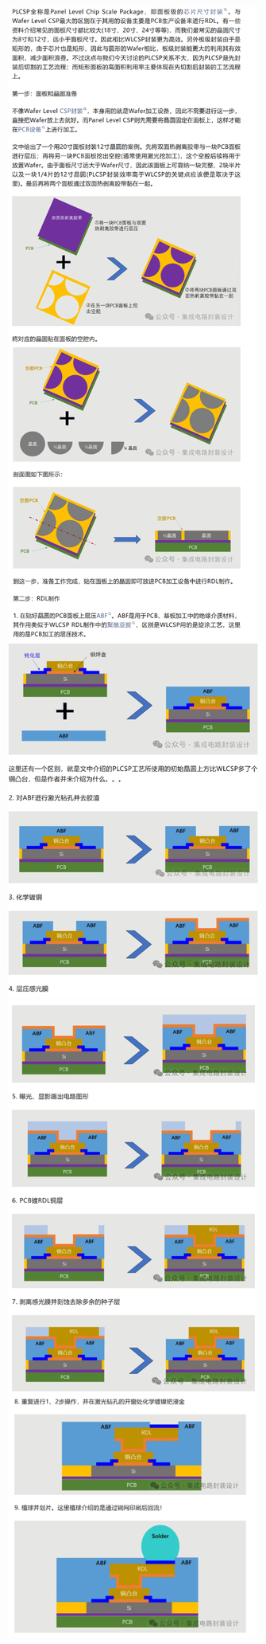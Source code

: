 ![](https://raw.githubusercontent.com/LeroyK111/pictureBed/master/20250818140126.png)
![](https://raw.githubusercontent.com/LeroyK111/pictureBed/master/20250818140156.png)
![](https://raw.githubusercontent.com/LeroyK111/pictureBed/master/20250818140218.png)
![](https://raw.githubusercontent.com/LeroyK111/pictureBed/master/20250818140236.png)
![](https://raw.githubusercontent.com/LeroyK111/pictureBed/master/20250818140252.png)


